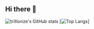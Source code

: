 ## Hi there 👋

<!--
**trillionze/trillionze** is a ✨ _special_ ✨ repository because its `README.md` (this file) appears on your GitHub profile.

Here are some ideas to get you started:

- 🔭 I’m currently working on ...
- 🌱 I’m currently learning ...
- 👯 I’m looking to collaborate on ...
- 🤔 I’m looking for help with ...
- 💬 Ask me about ...
- 📫 How to reach me: ...
- 😄 Pronouns: ...
- ⚡ Fun fact: ...
-->

![trillionze's GitHub stats](https://github-readme-stats.vercel.app/api?username=trillionze&show_icons=true&theme=radical)
[![Top Langs](https://github-readme-stats.vercel.app/api/top-langs/?username=trillionze&layout=compact)]

